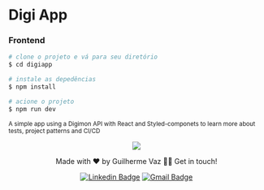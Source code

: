 # Digi App

### Frontend

```bash
# clone o projeto e vá para seu diretório
$ cd digiapp

# instale as depedências
$ npm install

# acione o projeto
$ npm run dev
````
<p><small> A simple app using a Digimon API with React and Styled-componets to learn more about tests, project patterns and CI/CD</small></p>



<p align="center">
  <a href="https://skillicons.dev">
    <img src="https://skillicons.dev/icons?i=ts,react,git" />
  </a>
</p>
<p align="center">Made with ❤️ by Guilherme Vaz 👋🏽 Get in touch!</p>
<div align="center">

  [![Linkedin Badge](https://img.shields.io/badge/-Guilherme-blue?style=flat-square&logo=Linkedin&logoColor=white&link=https://www.linkedin.com/in/guiilherme-vaz/)](https://www.linkedin.com/in/guiilherme-vaz/) 
  [![Gmail Badge](https://img.shields.io/badge/-guilhermeolivaaz@gmail.com-c14438?style=flat-square&logo=Gmail&logoColor=white&link=mailto:guilhermeolivaaz@gmail.com)](mailto:guilhermeolivaaz@gmail.com)

</div>
